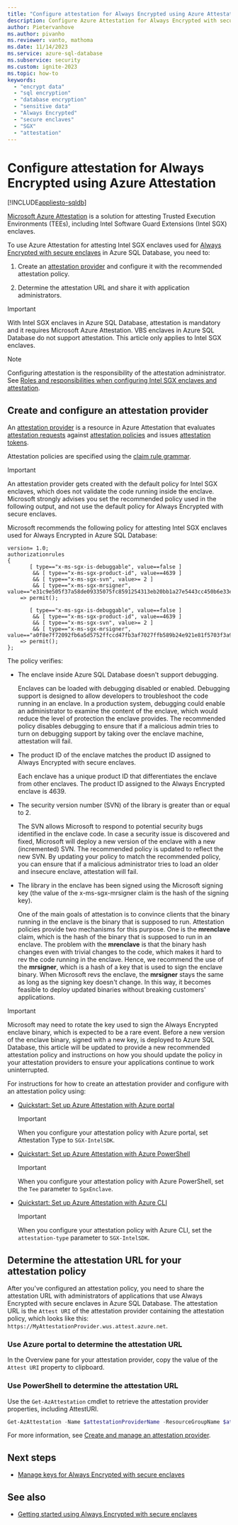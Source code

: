 ```yaml
---
title: "Configure attestation for Always Encrypted using Azure Attestation"
description: Configure Azure Attestation for Always Encrypted with secure enclaves in Azure SQL Database.
author: Pietervanhove
ms.author: pivanho
ms.reviewer: vanto, mathoma
ms.date: 11/14/2023
ms.service: azure-sql-database
ms.subservice: security
ms.custom: ignite-2023
ms.topic: how-to
keywords:
  - "encrypt data"
  - "sql encryption"
  - "database encryption"
  - "sensitive data"
  - "Always Encrypted"
  - "secure enclaves"
  - "SGX"
  - "attestation"
---
```


# Configure attestation for Always Encrypted using Azure Attestation

[!INCLUDE[appliesto-sqldb](../includes/appliesto-sqldb.md)]

[Microsoft Azure Attestation](/azure/attestation/overview) is a solution for attesting Trusted Execution Environments (TEEs), including Intel Software Guard Extensions (Intel SGX) enclaves.

To use Azure Attestation for attesting Intel SGX enclaves used for [Always Encrypted with secure enclaves](/sql/relational-databases/security/encryption/always-encrypted-enclaves) in Azure SQL Database, you need to:

1. Create an [attestation provider](/azure/attestation/basic-concepts#attestation-provider) and configure it with the recommended attestation policy.

2. Determine the attestation URL and share it with application administrators.

> [!IMPORTANT]
>With Intel SGX enclaves in Azure SQL Database, attestation is mandatory and it requires Microsoft Azure Attestation.
VBS enclaves in Azure SQL Database do not support attestation. This article only applies to Intel SGX enclaves.

> [!NOTE]
> Configuring attestation is the responsibility of the attestation administrator. See [Roles and responsibilities when configuring Intel SGX enclaves and attestation](always-encrypted-enclaves-plan.md#roles-and-responsibilities-when-configuring-intel-sgx-enclaves-and-attestation).

## Create and configure an attestation provider

An [attestation provider](/azure/attestation/basic-concepts#attestation-provider) is a resource in Azure Attestation that evaluates [attestation requests](/azure/attestation/basic-concepts#attestation-request) against [attestation policies](/azure/attestation/basic-concepts#attestation-request) and issues [attestation tokens](/azure/attestation/basic-concepts#attestation-token).

Attestation policies are specified using the [claim rule grammar](/azure/attestation/claim-rule-grammar).

> [!IMPORTANT]
> An attestation provider gets created with the default policy for Intel SGX enclaves, which does not validate the code running inside the enclave. Microsoft strongly advises you set the recommended policy used in the following output, and not use the default policy for Always Encrypted with secure enclaves.

Microsoft recommends the following policy for attesting Intel SGX enclaves used for Always Encrypted in Azure SQL Database:

```output
version= 1.0;
authorizationrules 
{
       [ type=="x-ms-sgx-is-debuggable", value==false ]
        && [ type=="x-ms-sgx-product-id", value==4639 ]
        && [ type=="x-ms-sgx-svn", value>= 2 ]
        && [ type=="x-ms-sgx-mrsigner", value=="e31c9e505f37a58de09335075fc8591254313eb20bb1a27e5443cc450b6e33e5"] 
    => permit();

       [ type=="x-ms-sgx-is-debuggable", value==false ]
        && [ type=="x-ms-sgx-product-id", value==4639 ]
        && [ type=="x-ms-sgx-svn", value>= 2 ]
        && [ type=="x-ms-sgx-mrsigner", value=="a0f8e7f72092fb6a5d5752ffccd47fb3af7027ffb589b24e921e81f5703f3a9a"]
    => permit();
};
```

The policy verifies:

- The enclave inside Azure SQL Database doesn't support debugging.
  
  Enclaves can be loaded with debugging disabled or enabled. Debugging support is designed to allow developers to troubleshoot the code running in an enclave. In a production system, debugging could enable an administrator to examine the content of the enclave, which would reduce the level of protection the enclave provides. The recommended policy disables debugging to ensure that if a malicious admin tries to turn on debugging support by taking over the enclave machine, attestation will fail.

- The product ID of the enclave matches the product ID assigned to Always Encrypted with secure enclaves.
  
  Each enclave has a unique product ID that differentiates the enclave from other enclaves. The product ID assigned to the Always Encrypted enclave is 4639.

- The security version number (SVN) of the library is greater than or equal to 2.
  
  The SVN allows Microsoft to respond to potential security bugs identified in the enclave code. In case a security issue is discovered and fixed, Microsoft will deploy a new version of the enclave with a new (incremented) SVN. The recommended policy is updated to reflect the new SVN. By updating your policy to match the recommended policy, you can ensure that if a malicious administrator tries to load an older and insecure enclave, attestation will fail.

- The library in the enclave has been signed using the Microsoft signing key (the value of the x-ms-sgx-mrsigner claim is the hash of the signing key).
  
  One of the main goals of attestation is to convince clients that the binary running in the enclave is the binary that is supposed to run. Attestation policies provide two mechanisms for this purpose. One is the **mrenclave** claim, which is the hash of the binary that is supposed to run in an enclave. The problem with the **mrenclave** is that the binary hash changes even with trivial changes to the code, which makes it hard to rev the code running in the enclave. Hence, we recommend the use of the **mrsigner**, which is a hash of a key that is used to sign the enclave binary. When Microsoft revs the enclave, the **mrsigner** stays the same as long as the signing key doesn't change. In this way, it becomes feasible to deploy updated binaries without breaking customers' applications.

> [!IMPORTANT]
> Microsoft may need to rotate the key used to sign the Always Encrypted enclave binary, which is expected to be a rare event. Before a new version of the enclave binary, signed with a new key, is deployed to Azure SQL Database, this article will be updated to provide a new recommended attestation policy and instructions on how you should update the policy in your attestation providers to ensure your applications continue to work uninterrupted.

For instructions for how to create an attestation provider and configure with an attestation policy using:

- [Quickstart: Set up Azure Attestation with Azure portal](/azure/attestation/quickstart-portal)
    > [!IMPORTANT]
    > When you configure your attestation policy with Azure portal, set Attestation Type to `SGX-IntelSDK`.
- [Quickstart: Set up Azure Attestation with Azure PowerShell](/azure/attestation/quickstart-powershell)
    > [!IMPORTANT]
    > When you configure your attestation policy with Azure PowerShell, set the `Tee` parameter to `SgxEnclave`.
- [Quickstart: Set up Azure Attestation with Azure CLI](/azure/attestation/quickstart-azure-cli)
    > [!IMPORTANT]
    > When you configure your attestation policy with Azure CLI, set the `attestation-type` parameter to `SGX-IntelSDK`.

## Determine the attestation URL for your attestation policy

After you've configured an attestation policy, you need to share the attestation URL with administrators of applications that use Always Encrypted with secure enclaves in Azure SQL Database. The attestation URL is the `Attest URI` of the attestation provider containing the attestation policy, which looks like this: `https://MyAttestationProvider.wus.attest.azure.net`.

### Use Azure portal to determine the attestation URL

In the Overview pane for your attestation provider, copy the value of the `Attest URI` property to clipboard.

### Use PowerShell to determine the attestation URL

Use the `Get-AzAttestation` cmdlet to retrieve the attestation provider properties, including AttestURI.

```powershell
Get-AzAttestation -Name $attestationProviderName -ResourceGroupName $attestationResourceGroupName
```

For more information, see [Create and manage an attestation provider](/azure/attestation/quickstart-powershell#create-and-manage-an-attestation-provider).

## Next steps

- [Manage keys for Always Encrypted with secure enclaves](/sql/relational-databases/security/encryption/always-encrypted-enclaves-manage-keys)

## See also

- [Getting started using Always Encrypted with secure enclaves](always-encrypted-enclaves-getting-started.md)
